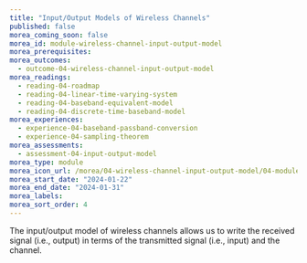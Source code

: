 ```yaml
---
title: "Input/Output Models of Wireless Channels"
published: false
morea_coming_soon: false
morea_id: module-wireless-channel-input-output-model
morea_prerequisites:
morea_outcomes:
  - outcome-04-wireless-channel-input-output-model
morea_readings:
  - reading-04-roadmap
  - reading-04-linear-time-varying-system
  - reading-04-baseband-equivalent-model
  - reading-04-discrete-time-baseband-model
morea_experiences:
  - experience-04-baseband-passband-conversion
  - experience-04-sampling-theorem
morea_assessments:
  - assessment-04-input-output-model
morea_type: module
morea_icon_url: /morea/04-wireless-channel-input-output-model/04-module-icon-multipath.png
morea_start_date: "2024-01-22"
morea_end_date: "2024-01-31"
morea_labels:
morea_sort_order: 4
---
```


The input/output model of wireless channels allows us to write the received signal (i.e., output) in terms of the transmitted signal (i.e., input) and the channel.